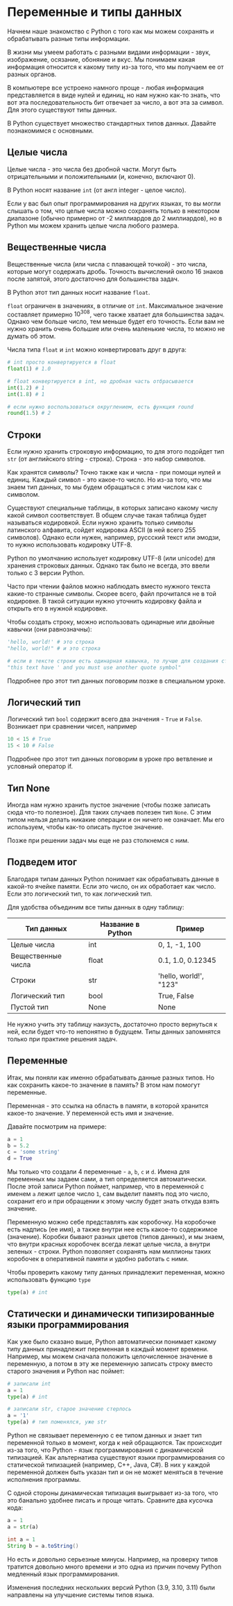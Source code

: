 # Переменные и типы данных

Начнем наше знакомство с Python с того как мы можем сохранять и обрабатывать разные типы информации.

В жизни мы умеем работать с разными видами информации - звук, изображение, осязание, обоняние и вкус. Мы понимаем какая информация относится к какому типу из-за того, что мы получаем ее от разных органов.

В компьютере все устроено намного проще - любая информация представляется в виде нулей и единиц, но нам нужно как-то знать, что вот эта последовательность бит отвечает за число, а вот эта за символ. Для этого существуют типы данных.

В Python существует множество стандартных типов данных. Давайте познакомимся с основными.

## Целые числа

Целые числа - это числа без дробной части. Могут быть отрицательными и положительными (и, конечно, включают 0).

В Python носят название `int` (от англ integer - целое число).

Если у вас был опыт программирования на других языках, то вы могли слышать о том, что целые числа можно сохранять только в некотором диапазоне (обычно примерно от -2 миллиардов до 2 миллиардов), но в Python мы можем хранить целые числа любого размера.

## Вещественные числа

Вещественные числа (или числа с плавающей точкой) - это числа, которые могут содержать дробь. Точность вычислений около 16 знаков после запятой, этого достаточно для большинства задач.

В Python этот тип данных носит название `float`.

`float` ограничен в значениях, в отличие от `int`. Максимальное значение составляет примерно $10^{308}$, чего также хватает для большинства задач. Однако чем больше число, тем меньше будет его точность. Если вам не нужно хранить очень большие или очень маленькие числа, то можно не думать об этом.

Числа типа `float` и `int` можно конвертировать друг в друга:

```python
# int просто конвертируется в float
float(1) # 1.0

# float конвертируется в int, но дробная часть отбрасывается
int(1.2) # 1
int(1.8) # 1

# если нужно воспользоваться округлением, есть функция round
round(1.5) # 2
```

## Строки

Если нужно хранить строковую информацию, то для этого подойдет тип `str` (от английского string - строка). Строка - это набор символов.

Как хранятся символы? Точно также как и числа - при помощи нулей и единиц. Каждый символ - это какое-то число. Но из-за того, что мы знаем тип данных, то мы будем обращаться с этим числом как с символом.

Существуют специальные таблицы, в которых записано какому числу какой символ соответствует. В общем случае такая таблица будет называться кодировкой. Если нужно хранить только символы латинского алфавита, сойдет кодировка ASCII (в ней всего 255 символов). Однако если нужен, например, руссский текст или эмодзи, то нужно использовать кодировку UTF-8.

Python по умолчанию использует кодировку UTF-8 (или unicode) для хранения строковых данных. Однако так было не всегда, это ввели только с 3 версии Python.

Часто при чтении файлов можно наблюдать вместо нужного текста какие-то странные символы. Скорее всего, файл прочитался не в той кодировке. В такой ситуации нужно уточнить кодировку файла и открыть его в нужной кодировке.

Чтобы создать строку, можно использовать одинарные или двойные кавычки (они равнозначны):

```python
'hello, world!' # это строка
"hello, world!" # и это строка

# если в тексте строки есть одинарная кавычка, то лучше для создания строки использовать двойные кавычки
"this text have ' and you must use another quote symbol"
```

Подробнее про этот тип данных поговорим позже в специальном уроке.

## Логический тип

Логический тип `bool` содержит всего два значения - `True` и `False`. Возникает при сравнении чисел, например

```python
10 < 15 # True
15 < 10 # False
```

Подробнее про этот тип данных поговорим в уроке про ветвление и условный оператор if.

## Тип None

Иногда нам нужно хранить пустое значение (чтобы позже записать сюда что-то полезное). Для таких случаев полезен тип `None`. С этим типом нельзя делать никакие операции и он ничего не означает. Мы его используем, чтобы как-то описать пустое значение.

Позже при решении задач мы еще не раз столкнемся с ним.

## Подведем итог

Благодаря типам данных Python понимает как обрабатывать данные в какой-то ячейке памяти. Если это число, он их обработает как число. Если это логический тип, то как логический тип.

Для удобства объединим все типы данных в одну таблицу:

| Тип данных | Название в Python | Пример |
| ---------- | ----------------- | ------ |
| Целые числа | int | 0, 1, -1, 100 |
| Вещественные числа | float | 0.1, 1.0, 0.12345 |
| Строки | str | 'hello, world!', "123" |
| Логический тип | bool | True, False |
| Пустой тип | None | None |

Не нужно учить эту таблицу наизусть, достаточно просто вернуться к ней, если будет что-то непонятно в будущем. Типы данных запомнятся только при практике решения задач.

## Переменные

Итак, мы поняли как именно обрабатывать данные разных типов. Но как сохранить какое-то значение в память? В этом нам помогут переменные.

Переменная - это ссылка на область в памяти, в которой хранится какое-то значение. У переменной есть имя и значение.

Давайте посмотрим на примере:

```python
a = 1
b = 5.2
c = 'some string'
d = True
```

Мы только что создали 4 переменные - `a`, `b`, `c` и `d`. Имена для переменных мы задаем сами, а тип определяется автоматически. После этой записи Python поймет, например, что в переменной с именем `a` лежит целое число `1`, сам выделит память под это число, сохранит его и при обращении к этому числу будет знать откуда взять значение.

Переменную можно себе представлять как коробочку. На коробочке есть надпись (ее имя), а также внутри нее есть какое-то содержимое (значение). Коробки бывают разных цветов (типов данных), и мы знаем, что внутри красных коробочек всегда лежат целые числа, а внутри зеленых - строки. Python позволяет сохранять нам миллионы таких коробочек в оперативной памяти и удобно работать с ними.

Чтобы проверить какому типу данных принадлежит переменная, можно использовать функцию `type`

```python
type(a) # int
```

## Статически и динамически типизированные языки программирования

Как уже было сказано выше, Python автоматически понимает какому типу данных принадлежит переменная в каждый момент времени. Например, мы можем сначала положить целочисленное значение в переменную, а потом в эту же переменную записать строку вместо старого значения и Python нас поймет:

```python
# записали int
a = 1
type(a) # int

# записали str, старое значение стерлось
a = '1'
type(a) # тип поменялся, уже str
```

Python не связывает переменную с ее типом данных и знает тип переменной только в момент, когда к ней обращаются. Так происходит из-за того, что Python - язык программирования с динамической типизацией. Как альтернатива существуют языки программирования со статической типизацией (например, C++, Java, C#). В них у каждой переменной должен быть указан тип и он не может меняться в течение исполнения программы.

С одной стороны динамическая типизация выигрывает из-за того, что это банально удобнее писать и проще читать. Сравните два кусочка кода:

```python
a = 1
a = str(a)
```

```java
int a = 1
String b = a.toString()
```

Но есть и довольно серьезные минусы. Например, на проверку типов тратится довольно много времени и это одна из причин почему Python медленный язык программирования.

Изменения последних нескольких версий Python (3.9, 3.10, 3.11) были направлены на улучшение системы типов языка.
